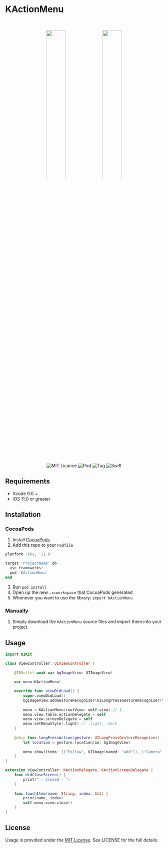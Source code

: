 # KActionMenu

<br><p align="center">
<img src="https://user-images.githubusercontent.com/16580898/63414218-0f78d080-c404-11e9-93e7-9e88ddd182ca.gif" width="35%"/>
<img src="https://user-images.githubusercontent.com/16580898/63414255-23bccd80-c404-11e9-8cd3-2ab41d01e9d1.gif" width="35%"/>
</p>

<p align="center">
  <img alt="MIT Licance" src="https://img.shields.io/github/license/KenanAtmaca/KActionMenu"/>
  <img alt="Pod" src="https://img.shields.io/cocoapods/p/KActionMenu"/>
  <img alt="Tag" src="https://img.shields.io/github/v/tag/KenanAtmaca/KActionMenu?sort=semver"/>
  <img alt="Swift" src="https://img.shields.io/badge/Swift-4.2%2B-orange"/>
</p>

## Requirements

- Xcode 9.0 +
- iOS 11.0 or greater

## Installation

### CocoaPods

1. Install [CocoaPods](http://cocoapods.org)
2. Add this repo to your `Podfile`

```ruby
platform :ios, '11.0'

target 'ProjectName' do
  use_frameworks!
  pod 'KActionMenu'
end
```

3. Run `pod install`
4. Open up the new `.xcworkspace` that CocoaPods generated
5. Whenever you want to use the library: `import KActionMenu`

### Manually

1. Simply download the `KActionMenu` source files and import them into your project.

## Usage

```Swift
import UIKit

class ViewController: UIViewController {
    
    @IBOutlet weak var bgImageView: UIImageView!
    
    var menu:KActionMenu!

    override func viewDidLoad() {
        super.viewDidLoad()
        bgImageView.addGestureRecognizer(UILongPressGestureRecognizer(target: self, action: #selector(longPressAction)))
        
        menu = KActionMenu(rootView: self.view) // 1.
        menu.view.table.actionDelegate = self
        menu.view.screenDelegate = self
        menu.setMenuStyle(.light) // .light, .dark
    }
    
    @objc func longPressAction(gesture: UILongPressGestureRecognizer) {
        let location = gesture.location(in: bgImageView)
        
        menu.show(items: [("Follow", UIImage(named: "add")), ("Camera", UIImage(named: "cam")), ("Share", UIImage(named: "share")), ("Like", UIImage(named: "like"))], position: CGPoint(x: location.x, y: location.y), animation: .scale) // 2.
    }
}

extension ViewController: KActionDelegate, KActionScreenDelegate {
    func didCloseScreen() {
        print(" - Closed - ")
    }
    
    func touchItem(name: String, index: Int) {
        print(name, index)
        self.menu.view.close()
    }
}
```

## License
Usage is provided under the [MIT License](http://http//opensource.org/licenses/mit-license.php). See LICENSE for the full details.
